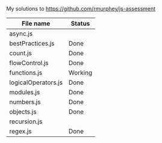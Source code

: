 
My solutions to https://github.com/rmurphey/js-assessment

|File name|Status|
|---|---|
|async.js||
|bestPractices.js|Done|
|count.js|Done|
|flowControl.js|Done|
|functions.js|Working|
|logicalOperators.js|Done|
|modules.js|Done|
|numbers.js|Done|
|objects.js|Done|
|recursion.js||
|regex.js|Done|
